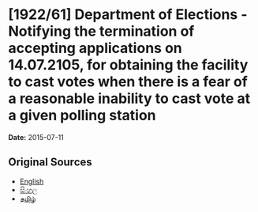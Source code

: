 # [1922/61] Department of Elections - Notifying the termination of accepting applications on 14.07.2105, for obtaining the facility to cast votes when there is a fear of a reasonable inability to cast vote at a given polling station

**Date:** 2015-07-11

## Original Sources

- [English](https://documents.gov.lk/view/extra-gazettes/2015/7/1922-61_E.pdf)
- [සිංහල](https://documents.gov.lk/view/extra-gazettes/2015/7/1922-61_S.pdf)
- [தமிழ்](https://documents.gov.lk/view/extra-gazettes/2015/7/1922-61_T.pdf)
